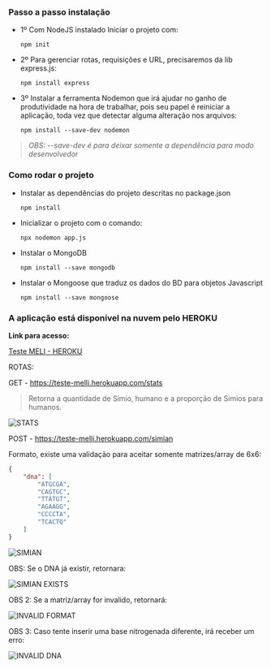 ### Passo a passo instalação

 - 1º Com NodeJS instalado Iniciar o projeto com:
 
   ``` npm init ```
    
 - 2º Para gerenciar rotas, requisições e URL, precisaremos da lib express.js:
 
    ``` npm install express ```

 - 3º Instalar a ferramenta Nodemon que irá ajudar no ganho de produtividade na hora de trabalhar, pois seu papel é reiniciar a aplicação, toda vez que detectar alguma alteração nos arquivos:
 
    ``` npm install --save-dev nodemon ```
    
 >*OBS: --save-dev é para deixar somente a dependência para modo desenvolvedor*

 
 ### Como rodar o projeto

 - Instalar as dependências do projeto descritas no package.json

     ``` npm install ```

 - Inicializar o projeto com o comando:
 
     ``` npx nodemon app.js ```

 - Instalar o MongoDB
 
     ``` npm install --save mongodb ```

 - Instalar o Mongoose que traduz os dados do BD para objetos Javascript
 
      ``` npm install --save mongoose ```


### A aplicação está disponível na nuvem pelo HEROKU

**Link para acesso:**

[Teste MELI - HEROKU](https://teste-melli.herokuapp.com/stats)


ROTAS:

GET - https://teste-melli.herokuapp.com/stats

>Retorna a quantidade de Simio, humano e a proporção de Simios para humanos.

![STATS](https://user-images.githubusercontent.com/48366009/122628741-449ceb00-d08e-11eb-9081-ea9f55828f33.png)

POST - https://teste-melli.herokuapp.com/simian

Formato, existe uma validação para aceitar somente matrizes/array de 6x6:

```JSON
{
	"dna": [
		"ATGCGA",
		"CAGTGC",
		"TTATGT",
		"AGAAGG",
		"CCCCTA",
		"TCACTQ"
	]
}
```

![SIMIAN](https://user-images.githubusercontent.com/48366009/121290916-ce45ff00-c8bd-11eb-9036-4287ec10145c.png)


OBS: Se o DNA já existir, retornara:

![SIMIAN EXISTS](https://user-images.githubusercontent.com/48366009/121291056-04837e80-c8be-11eb-98b4-284d24409790.png)

OBS 2: Se a matriz/array for invalido, retornará:

![INVALID FORMAT](https://user-images.githubusercontent.com/48366009/121291104-182ee500-c8be-11eb-8c5c-0fc136d3c83e.png)

OBS 3: Caso tente inserir uma base nitrogenada diferente, irá receber um erro:

![INVALID DNA](https://user-images.githubusercontent.com/48366009/122628764-80d04b80-d08e-11eb-86f6-9452f6819af9.png)


